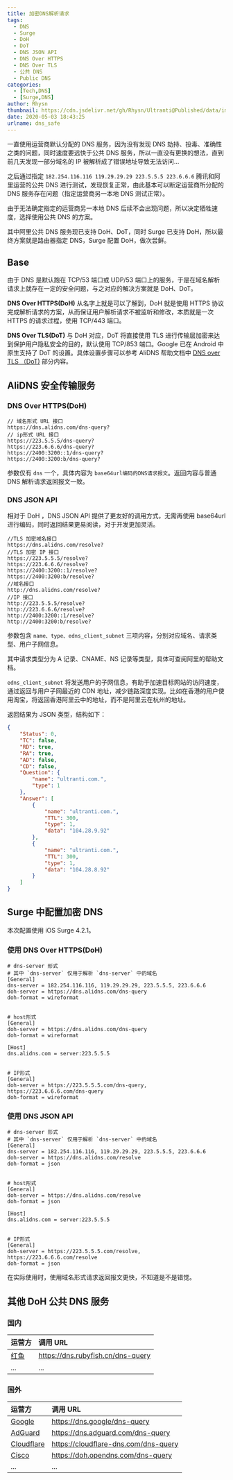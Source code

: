 ```yaml
---
title: 加密DNS解析请求
tags:
  - DNS
  - Surge
  - DoH
  - DoT
  - DNS JSON API
  - DNS Over HTTPS
  - DNS Over TLS
  - 公共 DNS
  - Public DNS
categories:
  - [Tech,DNS]
  - [Surge,DNS]
author: Rhysn
thumbnail: https://cdn.jsdelivr.net/gh/Rhysn/Ultranti@Published/data/img/20200503/dns/thumbnail.png
date: 2020-05-03 18:43:25
urlname: dns_safe
---
```


一直使用运营商默认分配的 DNS 服务，因为没有发现 DNS 劫持、投毒、准确性之类的问题，同时速度要远快于公共 DNS 服务，所以一直没有更换的想法，直到前几天发现一部分域名的 IP 被解析成了错误地址导致无法访问…

之后通过指定 `182.254.116.116 119.29.29.29 223.5.5.5 223.6.6.6` 腾讯和阿里运营的公共 DNS 进行测试，发现恢复正常，由此基本可以断定运营商所分配的 DNS 服务存在问题（指定运营商另一本地 DNS 测试正常）。

由于无法确定指定的运营商另一本地 DNS 后续不会出现问题，所以决定牺牲速度，选择使用公共 DNS 的方案。

其中阿里公共 DNS 服务现已支持 DoH、DoT，同时 Surge 已支持 DoH，所以最终方案就是路由器指定 DNS，Surge 配置 DoH，做次尝鲜。

## Base

由于 DNS 是默认跑在 TCP/53 端口或 UDP/53 端口上的服务，于是在域名解析请求上就存在一定的安全问题，与之对应的解决方案就是 DoH、DoT。

**DNS Over HTTPS(DoH)**
从名字上就是可以了解到，DoH 就是使用 HTTPS 协议完成解析请求的方案，从而保证用户解析请求不被监听和修改，本质就是一次 HTTPS 的请求过程，使用 TCP/443 端口。

**DNS Over TLS(DoT)**
与 DoH 对应，DoT 将直接使用 TLS 进行传输层加密来达到保护用户隐私安全的目的，默认使用 TCP/853 端口。Google 已在 Android 中原生支持了 DoT 的设置。具体设置步骤可以参考 AliDNS 帮助文档中 [DNS over TLS （DoT)][alidns_safe] 部分内容。

## AliDNS 安全传输服务

### DNS Over HTTPS(DoH)

```properties
// 域名形式 URL 接口
https://dns.alidns.com/dns-query?
// ip形式 URL 接口
https://223.5.5.5/dns-query?
https://223.6.6.6/dns-query?
https://2400:3200::1/dns-query?
https://2400:3200:b/dns-query?

```
参数仅有 `dns` 一个，具体内容为 `base64url编码的DNS请求报文`。返回内容与普通 DNS 解析请求返回报文一致。

### DNS JSON API

相对于 DoH ，DNS JSON API 提供了更友好的调用方式，无需再使用 base64url 进行编码，同时返回结果更易阅读，对于开发更加灵活。

```properties
//TLS 加密域名接口
https://dns.alidns.com/resolve?
//TLS 加密 IP 接口
https://223.5.5.5/resolve?
https://223.6.6.6/resolve?
https://2400:3200::1/resolve?
https://2400:3200:b/resolve?
//域名接口
http://dns.alidns.com/resolve?
//IP 接口
http://223.5.5.5/resolve?
http://223.6.6.6/resolve?
http://2400:3200::1/resolve?
http://2400:3200:b/resolve?

```

参数包含 `name、type、edns_client_subnet` 三项内容，分别对应域名、请求类型、用户子网信息。

其中请求类型分为 A 记录、CNAME、NS 记录等类型，具体可查阅阿里的帮助文档。

`edns_client_subnet` 将发送用户的子网信息，有助于加速目标网站的访问速度，通过返回与用户子网最近的 CDN 地址，减少链路深度实现。比如在香港的用户使用淘宝，将返回香港阿里云中的地址，而不是阿里云在杭州的地址。

返回结果为 JSON 类型，结构如下：

```json
{
    "Status": 0, 
    "TC": false, 
    "RD": true, 
    "RA": true, 
    "AD": false, 
    "CD": false, 
    "Question": {
        "name": "ultranti.com.", 
        "type": 1
    }, 
    "Answer": [
        {
            "name": "ultranti.com.", 
            "TTL": 300, 
            "type": 1, 
            "data": "104.28.9.92"
        }, 
        {
            "name": "ultranti.com.", 
            "TTL": 300, 
            "type": 1, 
            "data": "104.28.8.92"
        }
    ]
}
```

## Surge 中配置加密 DNS

本次配置使用 iOS Surge 4.2.1。

### 使用 DNS Over HTTPS(DoH)

```properties
# dns-server 形式
# 其中 `dns-server` 仅用于解析 `dns-server` 中的域名
[General]
dns-server = 182.254.116.116, 119.29.29.29, 223.5.5.5, 223.6.6.6
doh-server = https://dns.alidns.com/dns-query
doh-format = wireformat


# host形式
[General]
doh-server = https://dns.alidns.com/dns-query
doh-format = wireformat

[Host]
dns.alidns.com = server:223.5.5.5


# IP形式
[General]
doh-server = https://223.5.5.5.com/dns-query, https://223.6.6.6.com/dns-query
doh-format = wireformat
```

### 使用 DNS JSON API 

```properties
# dns-server 形式
# 其中 `dns-server` 仅用于解析 `dns-server` 中的域名
[General]
dns-server = 182.254.116.116, 119.29.29.29, 223.5.5.5, 223.6.6.6
doh-server = https://dns.alidns.com/resolve
doh-format = json


# host形式
[General]
doh-server = https://dns.alidns.com/resolve
doh-format = json

[Host]
dns.alidns.com = server:223.5.5.5


# IP形式
[General]
doh-server = https://223.5.5.5.com/resolve, https://223.6.6.6.com/resolve
doh-format = json
```

在实际使用时，使用域名形式请求返回报文更快，不知道是不是错觉。

## 其他 DoH 公共 DNS 服务

### 国内

|  运营方   | 调用 URL  |
| :------ | :------ |
| [红鱼](https://www.rubyfish.cn/dns/)  | https://dns.rubyfish.cn/dns-query |
| ...  | ... |

### 国外

|  运营方   | 调用 URL  |
| :------ | :------ |
| [Google](https://dns.google) | https://dns.google/dns-query |
| [AdGuard](https://dns.adguard.com/) | https://dns.adguard.com/dns-query |
| [Cloudflare](https://1.1.1.1) | https://cloudflare-dns.com/dns-query |
| [Cisco](https://opendns.com) | https://doh.opendns.com/dns-query |
| ...  | ... |


[alidns_safe]: https://www.alidns.com/faqs/#dns-safe
